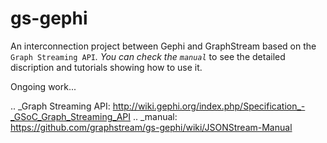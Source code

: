 gs-gephi
========

An interconnection project between Gephi and GraphStream based on the `Graph Streaming API`_. You can check the `manual`_ to see the detailed discription and tutorials showing how to use it.

Ongoing work...

.. _Graph Streaming API: http://wiki.gephi.org/index.php/Specification_-_GSoC_Graph_Streaming_API
.. _manual: https://github.com/graphstream/gs-gephi/wiki/JSONStream-Manual